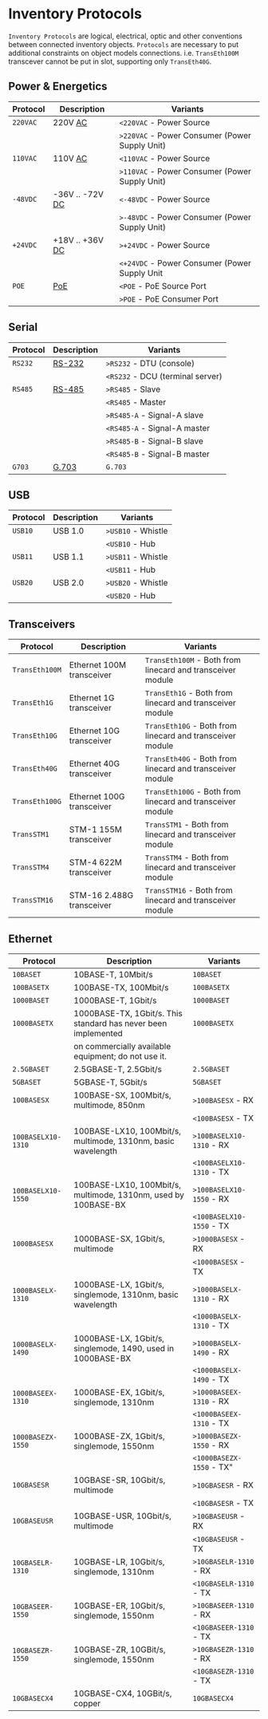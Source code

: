 # Inventory Protocols

`Inventory Protocols` are logical, electrical, optic and other conventions
between connected inventory objects. `Protocols` are necessary to put additional
constraints on object models connections. i.e. `TransEth100M` transcever
cannot be put in slot, supporting only `TransEth40G`.

## Power & Energetics

| Protocol | Description                                | Variants                                       |
| -------- | ------------------------------------------ | ---------------------------------------------- |
| `220VAC` | 220V [AC](../glossary/index.md#ac)         | `<220VAC` - Power Source                       |
|          |                                            | `>220VAC` - Power Consumer (Power Supply Unit) |
| `110VAC` | 110V [AC](../glossary/index.md#ac)         | `<110VAC` - Power Source                       |
|          |                                            | `>110VAC` - Power Consumer (Power Supply Unit) |
| `-48VDC` | -36V .. -72V [DC](../glossary/index.md#dc) | `<-48VDC` - Power Source                       |
|          |                                            | `>-48VDC` - Power Consumer (Power Supply Unit) |
| `+24VDC` | +18V .. +36V [DC](../glossary/index.md#dc) | `>+24VDC` - Power Source                       |
|          |                                            | `<+24VDC` - Power Consumer (Power Supply Unit  |
| `POE`    | [PoE](../glossary/index.md#poe)            | `<POE` - PoE Source Port                       |
|          |                                            | `>POE` - PoE Consumer Port                     |

## Serial

| Protocol | Description                           | Variants                         |
| -------- | ------------------------------------- | -------------------------------- |
| `RS232`  | [RS-232](../glossary/index.md#rs-232) | `>RS232` - DTU (console)         |
|          |                                       | `<RS232` - DCU (terminal server) |
| `RS485`  | [RS-485](../glossary/index.md#rs-485) | `>RS485` - Slave                 |
|          |                                       | `<RS485` - Master                |
|          |                                       | `>RS485-A` - Signal-A slave      |
|          |                                       | `<RS485-A` - Signal-A master     |
|          |                                       | `>RS485-B` - Signal-B slave      |
|          |                                       | `<RS485-B` - Signal-B master     |
| `G703`   | [G.703](../glossary/index.md#g-703)   | `G.703`                          |

## USB

| Protocol | Description | Variants           |
| -------- | ----------- | ------------------ |
| `USB10`  | USB 1.0     | `>USB10` - Whistle |
|          |             | `<USB10` - Hub     |
| `USB11`  | USB 1.1     | `>USB11` - Whistle |
|          |             | `<USB11` - Hub     |
| `USB20`  | USB 2.0     | `>USB20` - Whistle |
|          |             | `<USB20` - Hub     |

## Transceivers

| Protocol       | Description               | Variants                                                   |
| -------------- | ------------------------- | ---------------------------------------------------------- |
| `TransEth100M` | Ethernet 100M transceiver | `TransEth100M` - Both from linecard and transceiver module |
| `TransEth1G`   | Ethernet 1G transceiver   | `TransEth1G` - Both from linecard and transceiver module   |
| `TransEth10G`  | Ethernet 10G transceiver  | `TransEth10G` - Both from linecard and transceiver module  |
| `TransEth40G`  | Ethernet 40G transceiver  | `TransEth40G` - Both from linecard and transceiver module  |
| `TransEth100G` | Ethernet 100G transceiver | `TransEth100G` - Both from linecard and transceiver module |
| `TransSTM1`    | STM-1 155M transceiver    | `TransSTM1` - Both from linecard and transceiver module    |
| `TransSTM4`    | STM-4 622M transceiver    | `TransSTM4` - Both from linecard and transceiver module    |
| `TransSTM16`   | STM-16 2.488G transceiver | `TransSTM16` - Both from linecard and transceiver module   |

## Ethernet

| Protocol           | Description                                                    | Variants                 |
| ------------------ | -------------------------------------------------------------- | ------------------------ |
| `10BASET`          | 10BASE-T, 10Mbit/s                                             | `10BASET`                |
| `100BASETX`        | 100BASE-TX, 100Mbit/s                                          | `100BASETX`              |
| `1000BASET`        | 1000BASE-T, 1Gbit/s                                            | `1000BASET`              |
| `1000BASETX`       | 1000BASE-TX, 1Gbit/s. This standard has never been implemented | `1000BASETX`             |
|                    | on commercially available equipment; do not use it.            |                          |
| `2.5GBASET`        | 2.5GBASE-T, 2.5Gbit/s                                          | `2.5GBASET`              |
| `5GBASET`          | 5GBASE-T, 5Gbit/s                                              | `5GBASET`                |
| `100BASESX`        | 100BASE-SX, 100Mbit/s, multimode, 850nm                        | `>100BASESX` - RX        |
|                    |                                                                | `<100BASESX` - TX        |
| `100BASELX10-1310` | 100BASE-LX10, 100Mbit/s, multimode, 1310nm, basic wavelength   | `>100BASELX10-1310` - RX |
|                    |                                                                | `<100BASELX10-1310` - TX |
| `100BASELX10-1550` | 100BASE-LX10, 100Mbit/s, multimode, 1310nm, used by 100BASE-BX | `>100BASELX10-1550` - RX |
|                    |                                                                | `<100BASELX10-1550` - TX |
| `1000BASESX`       | 1000BASE-SX, 1Gbit/s, multimode                                | `>1000BASESX` - RX       |
|                    |                                                                | `<1000BASESX` - TX       |
| `1000BASELX-1310`  | 1000BASE-LX, 1Gbit/s, singlemode, 1310nm, basic wavelength     | `>1000BASELX-1310` - RX  |
|                    |                                                                | `<1000BASELX-1310` - TX  |
| `1000BASELX-1490`  | 1000BASE-LX, 1Gbit/s, singlemode, 1490, used in 1000BASE-BX    | `>1000BASELX-1490` - RX  |
|                    |                                                                | `<1000BASELX-1490` - TX  |
| `1000BASEEX-1310`  | 1000BASE-EX, 1Gbit/s, singlemode, 1310nm                       | `>1000BASEEX-1310` - RX  |
|                    |                                                                | `<1000BASEEX-1310` - TX  |
| `1000BASEZX-1550`  | 1000BASE-ZX, 1Gbit/s, singlemode, 1550nm                       | `>1000BASEZX-1550` - RX  |
|                    |                                                                | `<1000BASEZX-1550` - TX" |
| `10GBASESR`        | 10GBASE-SR, 10Gbit/s, multimode                                | `>10GBASESR` - RX        |
|                    |                                                                | `<10GBASESR` - TX        |
| `10GBASEUSR`       | 10GBASE-USR, 10Gbit/s, multimode                               | `>10GBASEUSR` - RX       |
|                    |                                                                | `<10GBASEUSR` - TX       |
| `10GBASELR-1310`   | 10GBASE-LR, 10Gbit/s, singlemode, 1310nm                       | `>10GBASELR-1310` - RX   |
|                    |                                                                | `<10GBASELR-1310` - TX   |
| `10GBASEER-1550`   | 10GBASE-ER, 10Gbit/s, singlemode, 1550nm                       | `>10GBASEER-1310` - RX   |
|                    |                                                                | `<10GBASEER-1310` - TX   |
| `10GBASEZR-1550`   | 10GBASE-ZR, 10GBit/s, singlemode, 1550nm                       | `>10GBASEZR-1310` - RX   |
|                    |                                                                | `<10GBASEZR-1310` - TX   |
| `10GBASECX4`       | 10GBASE-CX4, 10GBit/s, copper                                  | `10GBASECX4`             |
